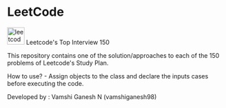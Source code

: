 # LeetCode
[<img src='https://cdn.jsdelivr.net/npm/simple-icons@3.0.1/icons/leetcode.svg' alt='leetcode' height='40'>](https://leetcode.com/studyplan/top-interview-150/) Leetcode's Top Interview 150

This repository contains one of the solution/approaches to each of the 150 problems of Leetcode's Study Plan.

How to use? -  Assign objects to the class and declare the inputs cases before executing the code.

Developed by : Vamshi Ganesh N (vamshiganesh98)


